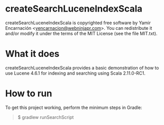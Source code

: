 createSearchLuceneIndexScala
=====

createSearchLuceneIndexScala is copyrighted free software by Yamir Encarnación &lt;yencarnacion@webninjapr.com&gt;.
You can redistribute it and/or modify it under the terms of the MIT License (see the
file MIT.txt).

What it does
=====

createSearchLuceneIndexScala provides a basic demonstration of how to use Lucene 4.6.1
for indexing and searching using Scala 2.11.0-RC1.

How to run
=====
To get this project working, perform the minimum steps in Gradle:

>$ gradlew runSearchScript
